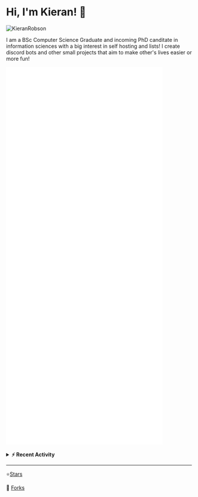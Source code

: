 
# Hi, I'm Kieran! 👋  

<p>
    <img src="https://komarev.com/ghpvc/?username=KieranRobson" alt="KieranRobson"/>       
</p>

I am a BSc Computer Science Graduate and incoming PhD canditate in information sciences with a big interest in self hosting and lists! I create discord bots and other small projects that aim to make other's lives easier or more fun!


<!-- Stats -->
![Metrics](assets/metrics.plugin.activity.svg) 

<!-- Recenet Activity -->
<details>
<summary><b>⚡ Recent Activity</b></summary>

<!--START_SECTION:activity-->
1. 🗣 Commented on [#3253](https://github.com/awesome-selfhosted/awesome-selfhosted/issues/3253) in [awesome-selfhosted/awesome-selfhosted](https://github.com/awesome-selfhosted/awesome-selfhosted)
2. 🗣 Commented on [#3252](https://github.com/awesome-selfhosted/awesome-selfhosted/issues/3252) in [awesome-selfhosted/awesome-selfhosted](https://github.com/awesome-selfhosted/awesome-selfhosted)
3. 🗣 Commented on [#3243](https://github.com/awesome-selfhosted/awesome-selfhosted/issues/3243) in [awesome-selfhosted/awesome-selfhosted](https://github.com/awesome-selfhosted/awesome-selfhosted)
4. ❌ Closed PR [#193](https://github.com/techno-tim/littlelink-server/pull/193) in [techno-tim/littlelink-server](https://github.com/techno-tim/littlelink-server)
5. 🗣 Commented on [#193](https://github.com/techno-tim/littlelink-server/issues/193) in [techno-tim/littlelink-server](https://github.com/techno-tim/littlelink-server)
6. 💪 Opened PR [#5](https://github.com/sethcottle/littlelink-extended/pull/5) in [sethcottle/littlelink-extended](https://github.com/sethcottle/littlelink-extended)
7. 💪 Opened PR [#2](https://github.com/pliang279/awesome-phd-advice/pull/2) in [pliang279/awesome-phd-advice](https://github.com/pliang279/awesome-phd-advice)
8. 💪 Opened PR [#1](https://github.com/pliang279/awesome-phd-advice/pull/1) in [pliang279/awesome-phd-advice](https://github.com/pliang279/awesome-phd-advice)
9. 💪 Opened PR [#55](https://github.com/emptymalei/awesome-research/pull/55) in [emptymalei/awesome-research](https://github.com/emptymalei/awesome-research)
10. 🗣 Commented on [#68](https://github.com/KalleHallden/exer_log/issues/68) in [KalleHallden/exer_log](https://github.com/KalleHallden/exer_log)
<!--END_SECTION:activity-->

More Activity [Here](pages/RECENT-ACTIVITY.md)
</details>
</p>


-----
⭐[Stars](pages/STARRED-REPOS.md)

🍴 [Forks](https://github.com/forks-by-kieran)
